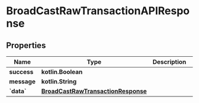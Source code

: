 
# BroadCastRawTransactionAPIResponse

## Properties
Name | Type | Description | Notes
------------ | ------------- | ------------- | -------------
**success** | **kotlin.Boolean** |  | 
**message** | **kotlin.String** |  | 
**&#x60;data&#x60;** | [**BroadCastRawTransactionResponse**](BroadCastRawTransactionResponse.md) |  |  [optional]



